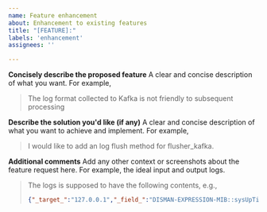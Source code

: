 ```yaml
---
name: Feature enhancement
about: Enhancement to existing features
title: "[FEATURE]:"
labels: 'enhancement'
assignees: ''

---
```


**Concisely describe the proposed feature**
A clear and concise description of what you want. For example,
> The log format collected to Kafka is not friendly to subsequent processing

**Describe the solution you'd like (if any)**
A clear and concise description of what you want to achieve and implement. For example,
> I would like to add an log flush method for flusher_kafka.

**Additional comments**
Add any other context or screenshots about the feature request here.
For example, the ideal input and output logs.
> The logs is supposed to have the following contents, e.g.,
>
> ``` json
> {"_target_":"127.0.0.1","_field_":"DISMAN-EXPRESSION-MIB::sysUpTimeInstance","_oid_":".1.3.6.1.2.1.1.3.0","_type_":"TimeTicks","_content_":"10423593"}
> ```
